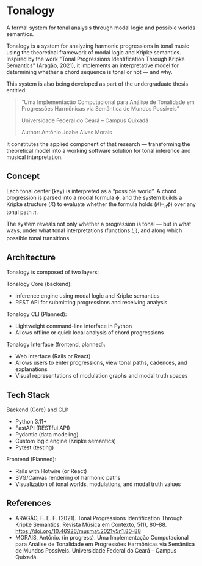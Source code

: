 # Tonalogy

A formal system for tonal analysis through modal logic and possible worlds semantics.

Tonalogy is a system for analyzing harmonic progressions in tonal music
using the theoretical framework of modal logic and Kripke semantics.
Inspired by the work
"Tonal Progressions Identification Through Kripke Semantics" (Aragão, 2021),
it implements an interpretative model for determining
whether a chord sequence is tonal or not — and why.

This system is also being developed as part of the undergraduate thesis entitled:

> “Uma Implementação Computacional para Análise de Tonalidade
em Progressões Harmônicas via Semântica de Mundos Possíveis”
>
> Universidade Federal do Ceará – Campus Quixadá
>
> Author: Antônio Joabe Alves Morais

It constitutes the applied component of that research —
transforming the theoretical model into a working software solution
for tonal inference and musical interpretation.

## Concept

Each tonal center (key) is interpreted as a “possible world”.
A chord progression is parsed into a modal formula $\phi$,
and the system builds a Kripke structure ($K$)
to evaluate whether the formula holds
($K \models_\pi \phi$) over any tonal path $\pi$.

The system reveals not only whether a progression is tonal —
but in what ways, under what tonal interpretations (functions $L_i$),
and along which possible tonal transitions.

## Architecture

Tonalogy is composed of two layers:

Tonalogy Core (backend):

- Inference engine using modal logic and Kripke semantics
- REST API for submitting progressions and receiving analysis

Tonalogy CLI (Planned):

- Lightweight command-line interface in Python
- Allows offline or quick local analysis of chord progressions

Tonalogy Interface (frontend, planned):

- Web interface (Rails or React)
- Allows users to enter progressions, view tonal paths, cadences, and explanations
- Visual representations of modulation graphs and modal truth spaces

## Tech Stack

Backend (Core) and CLI:

- Python 3.11+
- FastAPI (RESTful API)
- Pydantic (data modeling)
- Custom logic engine (Kripke semantics)
- Pytest (testing)

Frontend (Planned):

- Rails with Hotwire (or React)
- SVG/Canvas rendering of harmonic paths
- Visualization of tonal worlds, modulations, and modal truth values

## References

- ARAGÃO, F. E. F. (2021). Tonal Progressions Identification Through Kripke Semantics.
Revista Música em Contexto, 5(1), 80–88. <https://doi.org/10.46926/musmat.2021v5n1.80-88>
- MORAIS, Antônio. (in progress).
Uma Implementação Computacional para Análise de Tonalidade
em Progressões Harmônicas via Semântica de Mundos Possíveis.
Universidade Federal do Ceará – Campus Quixadá.

